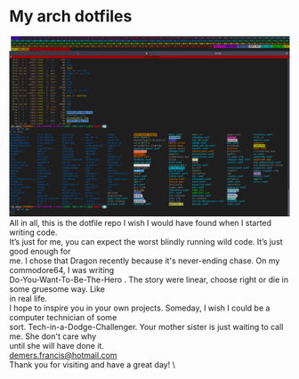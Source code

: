 # My arch dotfiles

![GitHub Logo](/info/combine.png)
All in all, this is the dotfile repo I wish I would have found when I started writing code. \
It’s just for me, you can expect the worst blindly running wild code. It’s just good enough for \
me. I chose that Dragon recently because it's never-ending chase. On my commodore64, I was writing \
Do-You-Want-To-Be-The-Hero . The story were linear, choose right or die in some gruesome way. Like \
in real life. \
I hope to inspire you in your own projects. Someday, I wish I could be a computer technician of some \
sort. Tech-in-a-Dodge-Challenger. Your mother sister is just waiting to call me. She don't care why \
until she will have done it. \
demers.francis@hotmail.com \
Thank you for visiting and have a great day! \
